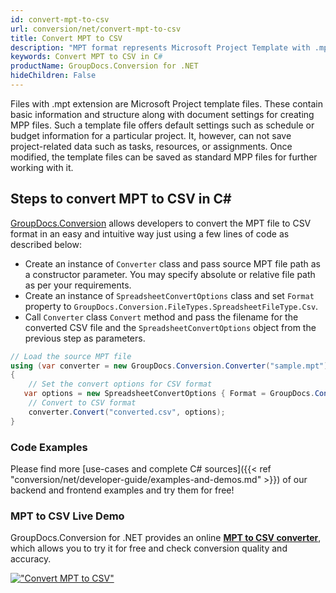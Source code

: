 ```yaml
---
id: convert-mpt-to-csv
url: conversion/net/convert-mpt-to-csv
title: Convert MPT to CSV
description: "MPT format represents Microsoft Project Template with .mpt extension. Learn how to convert MPT to CSV file programmatically in C# language using GroupDocs.Conversion for .NET library."
keywords: Convert MPT to CSV in C#
productName: GroupDocs.Conversion for .NET
hideChildren: False
---
```


Files with .mpt extension are Microsoft Project template files. These contain basic information and structure along with document settings for creating MPP files. Such a template file offers default settings such as schedule or budget information for a particular project. It, however, can not save project-related data such as tasks, resources, or assignments. Once modified, the template files can be saved as standard MPP files for further working with it.

## Steps to convert MPT to CSV in C#

[GroupDocs.Conversion](https://products.groupdocs.com/conversion/net) allows developers to convert the MPT file to CSV format in an easy and intuitive way just using a few lines of code as described below:

* Create an instance of `Converter` class and pass source MPT file path as a constructor parameter. You may specify absolute or relative file path as per your requirements. 
* Create an instance of `SpreadsheetConvertOptions` class and set `Format` property to `GroupDocs.Conversion.FileTypes.SpreadsheetFileType.Csv`.
* Call `Converter` class `Convert` method and pass the filename for the converted CSV file and the `SpreadsheetConvertOptions` object from the previous step as parameters.

```csharp
// Load the source MPT file
using (var converter = new GroupDocs.Conversion.Converter("sample.mpt"))
{
    // Set the convert options for CSV format
   var options = new SpreadsheetConvertOptions { Format = GroupDocs.Conversion.FileTypes.SpreadsheetFileType.Csv };
    // Convert to CSV format
    converter.Convert("converted.csv", options);
}
```

### Code Examples

Please find more [use-cases and complete C# sources]({{< ref "conversion/net/developer-guide/examples-and-demos.md" >}}) of our backend and frontend examples and try them for free!

### MPT to CSV Live Demo

GroupDocs.Conversion for .NET provides an online [**MPT to CSV converter**](https://products.groupdocs.app/conversion/mpt-to-csv), which allows you to try it for free and check conversion quality and accuracy.

[!["Convert MPT to CSV"](conversion/net/images/convert-to-csv/convert-mpt-to-csv.png)](https://products.groupdocs.app/conversion/mpt-to-csv)